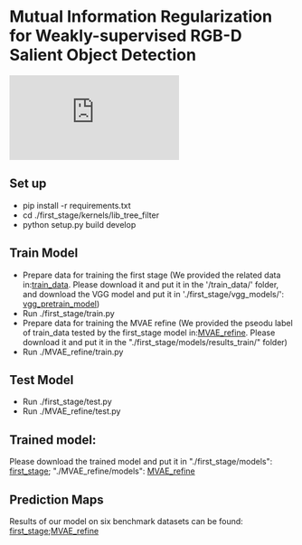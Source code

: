 # Mutual Information Regularization for Weakly-supervised RGB-D Salient Object Detection
![](https://github.com/baneitixiaomai/MIRV/overview.pdf)  
## Set up

- pip install -r requirements.txt  
- cd ./first_stage/kernels/lib_tree_filter  
- python setup.py build develop  

## Train Model
- Prepare data for training the first stage (We provided the related data in:[train_data](https://drive.google.com/file/d/1up2LL6NpMMX38YeNa_6mWAayTyvkj9Mj/view?usp=sharing). Please download it and put it in the '/train_data/' folder, and download the VGG model and put it in './first_stage/vgg_models/': [vgg_pretrain_model](https://drive.google.com/file/d/1MnT9o84LRcp137eOA9JSljRJELe09TQ-/view?usp=sharing))  
- Run ./first_stage/train.py  
-  Prepare data for training the MVAE refine (We provided the pseodu label of train_data tested by the first_stage model in:[MVAE_refine](https://drive.google.com/file/d/1v678xKmDLzM6ZsKsH30rsKVXaS4swqj9/view?usp=sharing). Please download it and put it in the  "./first_stage/models/results_train/" folder)  
- Run ./MVAE_refine/train.py 
##  Test Model
- Run ./first_stage/test.py  
- Run ./MVAE_refine/test.py 

## Trained model:
Please download the trained model and put it in "./first_stage/models": [first_stage](https://drive.google.com/file/d/1pGEclv5zNA878u2x5iCDcToC7hpmYNI1/view?usp=sharing);
"./MVAE_refine/models": [MVAE_refine](https://drive.google.com/file/d/1yTmmMu_ZsUrqkxb1zaR5mQXhHhfY4vP6/view?usp=sharing)
  
##  Prediction Maps
Results of our model on six benchmark datasets can be found: [first_stage](https://drive.google.com/file/d/12ZFJYII9j9_hCDVI307l6Bjd5YpDnMF2/view?usp=sharing);[MVAE_refine](https://drive.google.com/file/d/1gaJjDnUKktNhTbuGn7zJf3EFmlSrpBBF/view?usp=sharing)
 
